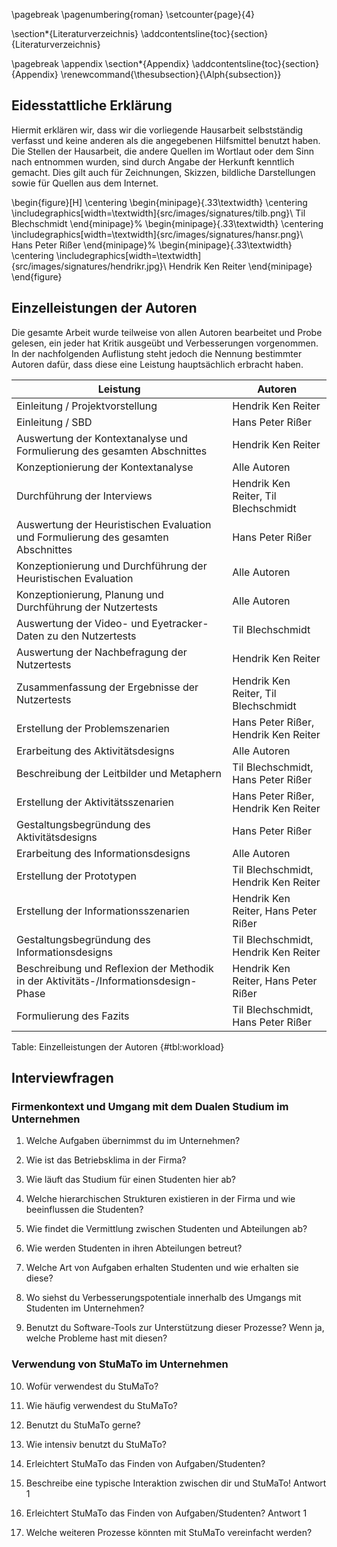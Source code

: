 \pagebreak
\pagenumbering{roman}
\setcounter{page}{4}

\section*{Literaturverzeichnis}
\addcontentsline{toc}{section}{Literaturverzeichnis}

<div id="refs"></div>

\pagebreak
\appendix
\section*{Appendix}
\addcontentsline{toc}{section}{Appendix}
\renewcommand{\thesubsection}{\Alph{subsection}}

## Eidesstattliche Erklärung

Hiermit erklären wir, dass wir die vorliegende Hausarbeit selbstständig verfasst und keine anderen als die angegebenen Hilfsmittel benutzt haben.
Die Stellen der Hausarbeit, die andere Quellen im Wortlaut oder dem Sinn nach entnommen wurden, sind durch Angabe der Herkunft kenntlich gemacht. Dies gilt auch für Zeichnungen, Skizzen, bildliche Darstellungen sowie für Quellen aus dem Internet.

\begin{figure}[H]
    \centering
    \begin{minipage}{.33\textwidth}
        \centering
        \includegraphics[width=\textwidth]{src/images/signatures/tilb.png}\\
        Til Blechschmidt
    \end{minipage}%
    \begin{minipage}{.33\textwidth}
        \centering
        \includegraphics[width=\textwidth]{src/images/signatures/hansr.png}\\
        Hans Peter Rißer
    \end{minipage}%
    \begin{minipage}{.33\textwidth}
        \centering
        \includegraphics[width=\textwidth]{src/images/signatures/hendrikr.jpg}\\
        Hendrik Ken Reiter
    \end{minipage}
\end{figure}

## Einzelleistungen der Autoren

Die gesamte Arbeit wurde teilweise von allen Autoren bearbeitet und Probe gelesen, ein jeder hat Kritik ausgeübt und Verbesserungen vorgenommen. In der nachfolgenden Auflistung steht jedoch die Nennung bestimmter Autoren dafür, dass diese eine Leistung hauptsächlich erbracht haben.

| Leistung                                                     | Autoren                              |
| ------------------------------------------------------------ | ------------------------------------ |
| Einleitung / Projektvorstellung                              | Hendrik Ken Reiter                   |
| Einleitung / SBD                                             | Hans Peter Rißer                     |
| Auswertung der Kontextanalyse und Formulierung des gesamten Abschnittes | Hendrik Ken Reiter                   |
| Konzeptionierung der Kontextanalyse                          | Alle Autoren                         |
| Durchführung der Interviews                                  | Hendrik Ken Reiter, Til Blechschmidt |
| Auswertung der Heuristischen Evaluation und Formulierung des gesamten Abschnittes | Hans Peter Rißer                     |
| Konzeptionierung und Durchführung der Heuristischen Evaluation | Alle Autoren                         |
| Konzeptionierung, Planung und Durchführung der Nutzertests   | Alle Autoren                         |
| Auswertung der Video- und Eyetracker-Daten zu den Nutzertests | Til Blechschmidt                     |
| Auswertung der Nachbefragung der Nutzertests                 | Hendrik Ken Reiter                   |
| Zusammenfassung der Ergebnisse der Nutzertests               | Hendrik Ken Reiter, Til Blechschmidt |
| Erstellung der Problemszenarien                              | Hans Peter Rißer, Hendrik Ken Reiter |
| Erarbeitung des Aktivitätsdesigns                            | Alle Autoren                         |
| Beschreibung der Leitbilder und Metaphern                    | Til Blechschmidt, Hans Peter Rißer   |
| Erstellung der Aktivitätsszenarien                           | Hans Peter Rißer, Hendrik Ken Reiter |
| Gestaltungsbegründung des Aktivitätsdesigns                  | Hans Peter Rißer                     |
| Erarbeitung des Informationsdesigns                          | Alle Autoren                         |
| Erstellung der Prototypen                                    | Til Blechschmidt, Hendrik Ken Reiter |
| Erstellung der Informationsszenarien                         | Hendrik Ken Reiter, Hans Peter Rißer |
| Gestaltungsbegründung des Informationsdesigns                | Til Blechschmidt, Hendrik Ken Reiter |
| Beschreibung und Reflexion der Methodik in der Aktivitäts-/Informationsdesign-Phase | Hendrik Ken Reiter, Hans Peter Rißer |
| Formulierung des Fazits                                      | Til Blechschmidt, Hans Peter Rißer   |
Table: Einzelleistungen der Autoren {#tbl:workload}


## Interviewfragen


### Firmenkontext und Umgang mit dem Dualen Studium im Unternehmen

1. Welche Aufgaben übernimmst du im Unternehmen?

2. Wie ist das Betriebsklima in der Firma?

3. Wie läuft das Studium für einen Studenten hier ab?

4. Welche hierarchischen Strukturen existieren in der Firma und wie beeinflussen die Studenten?

5. Wie findet die Vermittlung zwischen Studenten und Abteilungen ab?

6. Wie werden Studenten in ihren Abteilungen betreut?

7. Welche Art von Aufgaben erhalten Studenten und wie erhalten sie diese?

8. Wo siehst du Verbesserungspotentiale innerhalb des Umgangs mit Studenten im Unternehmen?

9. Benutzt du Software-Tools zur Unterstützung dieser Prozesse? Wenn ja, welche Probleme hast mit diesen?

### Verwendung von StuMaTo im Unternehmen

10. Wofür verwendest du StuMaTo?

11. Wie häufig verwendest du StuMaTo?

12. Benutzt du StuMaTo gerne?

13. Wie intensiv benutzt du StuMaTo?

14. Erleichtert StuMaTo das Finden von Aufgaben/Studenten?

15. Beschreibe eine typische Interaktion zwischen dir und StuMaTo!
Antwort 1

16. Erleichtert StuMaTo das Finden von Aufgaben/Studenten?
Antwort 1

17. Welche weiteren Prozesse könnten mit StuMaTo vereinfacht werden?
